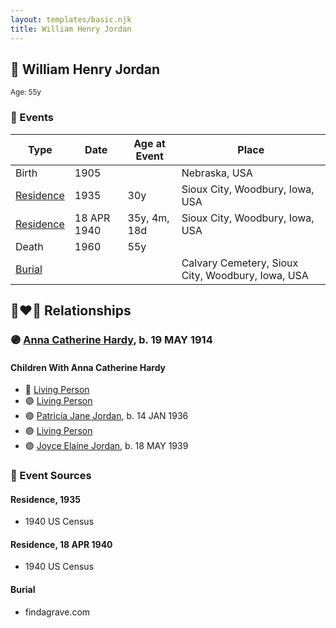 ```yaml
---
layout: templates/basic.njk
title: William Henry Jordan
---
```

## 🔵 William Henry Jordan
<small>Age: 55y</small>

### 📆 Events

Type | Date | Age at Event | Place
------ | ------ | ------ | ------
Birth | 1905 |  | Nebraska, USA
[Residence](#event-event-0) | 1935 | 30y | Sioux City, Woodbury, Iowa, USA
[Residence](#event-event-1) | 18 APR 1940 | 35y, 4m, 18d | Sioux City, Woodbury, Iowa, USA
Death | 1960 | 55y |
[Burial](#event-event-6) |  |  | Calvary Cemetery, Sioux City, Woodbury, Iowa, USA

## 👩‍❤️‍👨 Relationships

### 🟣 [Anna Catherine Hardy](/people/2/25919759), b. 19 MAY 1914

#### Children With Anna Catherine Hardy
* 🔵 [Living Person](/people/7/71455712)
* 🟣 [Living Person](/people/8/81156064)
* 🟣 [Patricia Jane Jordan](/people/8/8578400), b. 14 JAN 1936
* 🟣 [Living Person](/people/1/16458922)
* 🟣 [Joyce Elaine Jordan](/people/8/86240475), b. 18 MAY 1939
### 📰 Event Sources

#### <a id="event-event-0"></a> Residence, 1935
* 1940 US Census

#### <a id="event-event-1"></a> Residence, 18 APR 1940
* 1940 US Census

#### <a id="event-event-6"></a> Burial
* findagrave.com
